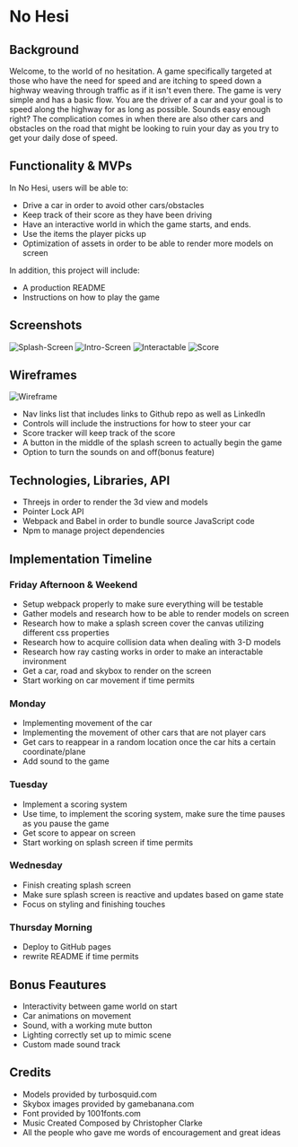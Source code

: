 # No Hesi

## Background 
Welcome, to the world of no hesitation. A game specifically targeted at those who have the need for speed and are itching to speed down a highway weaving through traffic as if it isn't even there. The game is very simple and has a basic flow. You are the driver of a car and your goal is to speed along the highway for as long as possible. Sounds easy enough right? The complication comes in when there are also other cars and obstacles on the road that might be looking to ruin your day as you try to get your daily dose of speed.

## Functionality & MVPs
In No Hesi, users will be able to: 
* Drive a car in order to avoid other cars/obstacles
* Keep track of their score as they have been driving 
* Have an interactive world in which the game starts, and ends.
* Use the items the player picks up
* Optimization of assets in order to be able to render more models on screen

In addition, this project will include: 
* A production README 
* Instructions on how to play the game

## Screenshots
![Splash-Screen](https://cdn.discordapp.com/attachments/747021191067205682/898198564554043422/Screenshot_122.png)
![Intro-Screen](https://cdn.discordapp.com/attachments/747021191067205682/898198917487951902/Screenshot_123.png)
![Interactable](https://cdn.discordapp.com/attachments/747021191067205682/898199441805299752/Screenshot_124.png)
![Score](https://cdn.discordapp.com/attachments/747021191067205682/898199442849685554/Screenshot_125.png)

## Wireframes
![Wireframe](https://cdn.discordapp.com/attachments/747021191067205682/895781707268104252/Screenshot_116.png)
* Nav links list that includes links to Github repo as well as LinkedIn
* Controls will include the instructions for how to steer your car 
* Score tracker will keep track of the score 
* A button in the middle of the splash screen to actually begin the game 
* Option to turn the sounds on and off(bonus feature)

## Technologies, Libraries, API
* Threejs in order to render the 3d view and models 
* Pointer Lock API
* Webpack and Babel in order to bundle source JavaScript code
* Npm to manage project dependencies 

## Implementation Timeline 
### Friday Afternoon & Weekend
* Setup webpack properly to make sure everything will be testable
* Gather models and research how to be able to render models on screen
* Research how to make a splash screen cover the canvas utilizing different css properties
* Research how to acquire collision data when dealing with 3-D models
* Research how ray casting works in order to make an interactable invironment
* Get a car, road and skybox to render on the screen
* Start working on car movement if time permits

### Monday 
* Implementing movement of the car 
* Implementing the movement of other cars that are not player cars 
* Get cars to reappear in a random location once the car hits a certain coordinate/plane
* Add sound to the game 

### Tuesday 
* Implement a scoring system
* Use time, to implement the scoring system, make sure the time pauses as you pause the game
* Get score to appear on screen
* Start working on splash screen if time permits

### Wednesday
* Finish creating splash screen
* Make sure splash screen is reactive and updates based on game state
* Focus on styling and finishing touches

### Thursday Morning
* Deploy to GitHub pages 
* rewrite README if time permits

## Bonus Feautures
* Interactivity between game world on start 
* Car animations on movement 
* Sound, with a working mute button
* Lighting correctly set up to mimic scene
* Custom made sound track 

## Credits
* Models provided by turbosquid.com
* Skybox images provided by gamebanana.com
* Font provided by 1001fonts.com
* Music Created Composed by Christopher Clarke
* All the people who gave me words of encouragement and great ideas

